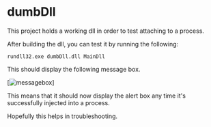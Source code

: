 # dumbDll
This project holds a working dll in order to test attaching to a process.

After building the dll, you can test it by running the following:

```rundll32.exe dumbDll.dll MainDll```

This should display the following message box.

[![messagebox](https://github.com/davidemily/dumbDll/blob/main/messagebox.png)]

This means that it should now display the alert box any time it's successfully injected into a process.

Hopefully this helps in troubleshooting.
